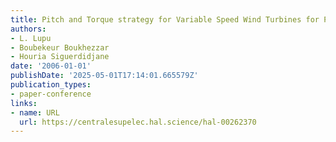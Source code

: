 ```yaml
---
title: Pitch and Torque strategy for Variable Speed Wind Turbines for Power Regulation
authors:
- L. Lupu
- Boubekeur Boukhezzar
- Houria Siguerdidjane
date: '2006-01-01'
publishDate: '2025-05-01T17:14:01.665579Z'
publication_types:
- paper-conference
links:
- name: URL
  url: https://centralesupelec.hal.science/hal-00262370
---
```

